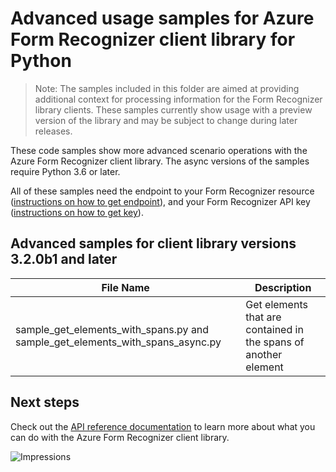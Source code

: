 # Advanced usage samples for Azure Form Recognizer client library for Python

> Note: The samples included in this folder are aimed at providing additional context for processing information for the Form Recognizer library clients. These samples currently show usage with a preview version of the library and may be subject to change during later releases.

These code samples show more advanced scenario operations with the Azure Form Recognizer client library.
The async versions of the samples require Python 3.6 or later.

All of these samples need the endpoint to your Form Recognizer resource ([instructions on how to get endpoint][get-endpoint-instructions]), and your Form Recognizer API key ([instructions on how to get key][get-key-instructions]).

## Advanced samples for client library versions 3.2.0b1 and later

|**File Name**|**Description**|
|----------------|-------------|
|sample_get_elements_with_spans.py and sample_get_elements_with_spans_async.py|Get elements that are contained in the spans of another element|

## Next steps

Check out the [API reference documentation][python-fr-ref-docs] to learn more about
what you can do with the Azure Form Recognizer client library.


[pip]: https://pypi.org/project/pip/
[azure_subscription]: https://azure.microsoft.com/free/
[azure_form_recognizer_account]: https://docs.microsoft.com/azure/cognitive-services/cognitive-services-apis-create-account?tabs=singleservice%2Cwindows
[python-fr-ref-docs]: https://aka.ms/azsdk/python/formrecognizer/docs
[get-endpoint-instructions]: https://github.com/Azure/azure-sdk-for-python/blob/main/sdk/formrecognizer/azure-ai-formrecognizer/README.md#get-the-endpoint
[get-key-instructions]: https://github.com/Azure/azure-sdk-for-python/blob/main/sdk/formrecognizer/azure-ai-formrecognizer/README.md#get-the-api-key
[changelog]: https://github.com/Azure/azure-sdk-for-python/blob/main/sdk/formrecognizer/azure-ai-formrecognizer/CHANGELOG.md

![Impressions](https://azure-sdk-impressions.azurewebsites.net/api/impressions/azure-sdk-for-python/sdk/formrecognizer/azure-ai-formrecognizer/samples/v3.2-beta/advanced_samples/README.png)

